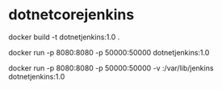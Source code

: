 # dotnetcorejenkins

docker build -t dotnetjenkins:1.0 .

docker run -p 8080:8080 -p 50000:50000  dotnetjenkins:1.0

docker run -p 8080:8080 -p 50000:50000 -v <dadadir>:/var/lib/jenkins dotnetjenkins:1.0


